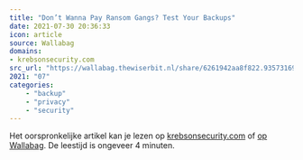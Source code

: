 ```yaml
---
title: "Don’t Wanna Pay Ransom Gangs? Test Your Backups"
date: 2021-07-30 20:36:33
icon: article
source: Wallabag
domains:
- krebsonsecurity.com
src_url: "https://wallabag.thewiserbit.nl/share/6261942aa8f822.93573169"
2021: "07"
categories:
    - "backup"
    - "privacy"
    - "security"
---
```

Het oorspronkelijke artikel kan je lezen op [krebsonsecurity.com](https://krebsonsecurity.com/2021/07/dont-wanna-pay-ransom-gangs-test-your-backups/) of [op Wallabag](https://wallabag.thewiserbit.nl/share/6261942aa8f822.93573169). De leestijd is ongeveer 4 minuten.